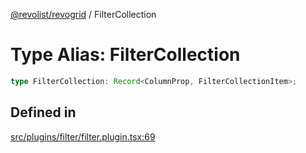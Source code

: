 [@revolist/revogrid](README.md) / FilterCollection

# Type Alias: FilterCollection

```ts
type FilterCollection: Record<ColumnProp, FilterCollectionItem>;
```

## Defined in

[src/plugins/filter/filter.plugin.tsx:69](https://github.com/revolist/revogrid/blob/7dbd661cfbca0ebdb4daac15bcf7a7879e23703b/src/plugins/filter/filter.plugin.tsx#L69)
